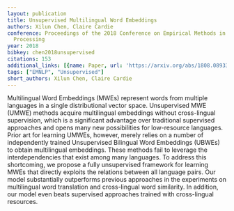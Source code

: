 ```yaml
---
layout: publication
title: Unsupervised Multilingual Word Embeddings
authors: Xilun Chen, Claire Cardie
conference: Proceedings of the 2018 Conference on Empirical Methods in Natural Language
  Processing
year: 2018
bibkey: chen2018unsupervised
citations: 153
additional_links: [{name: Paper, url: 'https://arxiv.org/abs/1808.08933'}]
tags: ["EMNLP", "Unsupervised"]
short_authors: Xilun Chen, Claire Cardie
---
```

Multilingual Word Embeddings (MWEs) represent words from multiple languages
in a single distributional vector space. Unsupervised MWE (UMWE) methods
acquire multilingual embeddings without cross-lingual supervision, which is a
significant advantage over traditional supervised approaches and opens many new
possibilities for low-resource languages. Prior art for learning UMWEs,
however, merely relies on a number of independently trained Unsupervised
Bilingual Word Embeddings (UBWEs) to obtain multilingual embeddings. These
methods fail to leverage the interdependencies that exist among many languages.
To address this shortcoming, we propose a fully unsupervised framework for
learning MWEs that directly exploits the relations between all language pairs.
Our model substantially outperforms previous approaches in the experiments on
multilingual word translation and cross-lingual word similarity. In addition,
our model even beats supervised approaches trained with cross-lingual
resources.